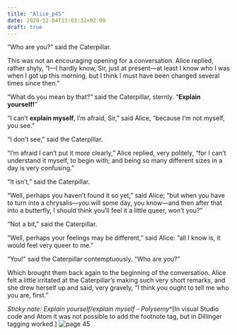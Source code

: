 ```yaml
---
title: "Alice_p45"
date: 2020-12-04T13:03:32+02:00
draft: true
---
```


“Who are you?” said the Caterpillar.

This was not an encouraging opening for a conversation. Alice replied, rather shyly, “I—I hardly know, Sir, just at present—at least I know who I was when I got up this morning, but I think I must have been changed several times since then.”

“What do you mean by that?” said the Caterpillar, sternly. “**Explain yourself!**”

“I can’t **explain myself**, I’m afraid, Sir,” said Alice, “because I’m not myself, you see.”

“I don’t see,” said the Caterpillar.

“I’m afraid I can’t put it more clearly,” Alice replied, very politely, “for I can’t understand it myself, to begin with; and being so many different sizes in a day is very confusing.”

“It isn’t,” said the Caterpillar.

“Well, perhaps you haven’t found it so yet,” said Alice; “but when you have to turn into a chrysalis—you will some day, you know—and then after that into a butterfly, I should think you’ll feel it a little queer, won’t you?”

“Not a bit,” said the Caterpillar.

“Well, perhaps your feelings may be different,” said Alice: “all I know is, it would feel very queer to me.”

“You!” said the Caterpillar contemptuously. “Who are you?”

Which brought them back again to the beginning of the conversation. Alice felt a little irritated at the Caterpillar’s making such very short remarks, and she drew herself up and said, very gravely, “I think you ought to tell me who you are, first.”

*Sticky note: Explain yourself/explain myself - Polysemy*^[In visual Studio code and Atom it was not possible to add the footnote tag, but in Dillinger tagging worked.]
![page 45](/page45.jpg)
